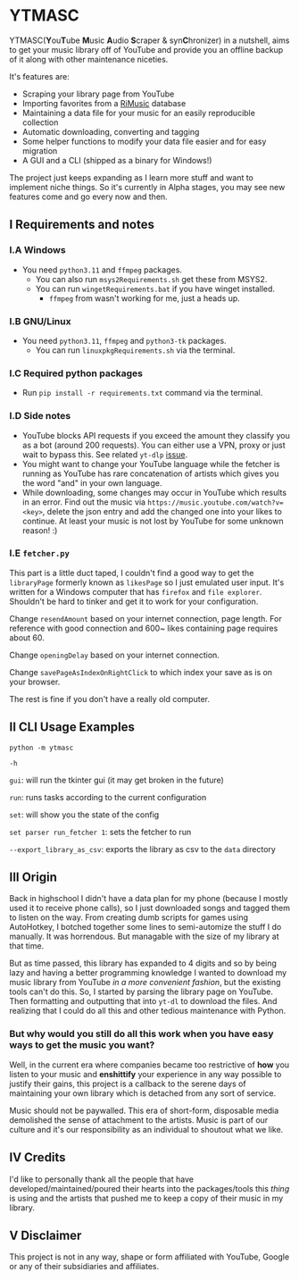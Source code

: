 # YTMASC

YTMASC(**Y**ou**T**ube **M**usic **A**udio **S**craper & syn**C**hronizer) in a nutshell, aims to get your music library off of YouTube and provide you an offline backup of it along with other maintenance niceties.

It's features are:

- Scraping your library page from YouTube
- Importing favorites from a [RiMusic](https://github.com/fast4x/RiMusic) database
- Maintaining a data file for your music for an easily reproducible collection
- Automatic downloading, converting and tagging
- Some helper functions to modify your data file easier and for easy migration
- A GUI and a CLI (shipped as a binary for Windows!)

The project just keeps expanding as I learn more stuff and want to implement niche things. So it's currently in Alpha stages, you may see new features come and go every now and then.

## I Requirements and notes

### I.A Windows

- You need `python3.11` and `ffmpeg` packages.
  - You can also run `msys2Requirements.sh` get these from MSYS2.
  - You can run `wingetRequirements.bat` if you have winget installed.
    - `ffmpeg` from wasn't working for me, just a heads up.

### I.B GNU/Linux

- You need `python3.11`, `ffmpeg` and `python3-tk` packages.
  - You can run `linuxpkgRequirements.sh` via the terminal.

### I.C Required python packages

- Run `pip install -r requirements.txt` command via the terminal.

### I.D Side notes

- YouTube blocks API requests if you exceed the amount they classify you as a bot (around 200 requests). You can either use a VPN, proxy or just wait to bypass this. See related `yt-dlp` [issue](https://github.com/yt-dlp/yt-dlp/issues/10128).
- You might want to change your YouTube language while the fetcher is running as YouTube has rare concatenation of artists which gives you the word "and" in your own language.
- While downloading, some changes may occur in YouTube which results in an error.
Find out the music via `https://music.youtube.com/watch?v=<key>`, delete the json entry and add the changed one into your likes to continue. At least your music is not lost by YouTube for some unknown reason! :\)

### I.E `fetcher.py`

This part is a little duct taped, I couldn't find a good way to get the `libraryPage` formerly known as `likesPage` so I just emulated user input. It's written for a Windows computer that has `firefox` and `file explorer`. Shouldn't be hard to tinker and get it to work for your configuration.

Change `resendAmount` based on your internet connection, page length. For reference with good connection and 600~ likes containing page requires about 60.

Change `openingDelay` based on your internet connection.

Change `savePageAsIndexOnRightClick` to which index your save as is on your browser.

The rest is fine if you don't have a really old computer.

## II CLI Usage Examples

`python -m ytmasc`

`-h`

`gui`: will run the tkinter gui (it may get broken in the future)

`run`: runs tasks according to the current configuration

`set`: will show you the state of the config

`set parser run_fetcher 1`: sets the fetcher to run

`--export_library_as_csv`: exports the library as csv to the `data` directory

## III Origin

Back in highschool I didn't have a data plan for my phone \(because I mostly used it to receive phone calls\), so I just downloaded songs and tagged them to listen on the way. From creating dumb scripts for games using AutoHotkey, I botched together some lines to semi-automize the stuff I do manually. It was horrendous. But managable with the size of my library at that time.

But as time passed, this library has expanded to 4 digits and so by being lazy and having a better programming knowledge I wanted to download my music library from YouTube *in a more convenient fashion*, but the existing tools can't do this. So, I started by parsing the library page on YouTube. Then formatting and outputting that into `yt-dl` to download the files. And realizing that I could do all this and other tedious maintenance with Python.

### But why would you still do all this work when you have easy ways to get the music you want?

Well, in the current era where companies became too restrictive of **how** you listen to your music and **enshittify** your experience in any way possible to justify their gains, this project is a callback to the serene days of maintaining your own library which is detached from any sort of service.

Music should not be paywalled. This era of short-form, disposable media demolished the sense of attachment to the artists. Music is part of our culture and it's our responsibility as an individual to shoutout what we like.

## IV Credits

I'd like to personally thank all the people that have developed\/maintained\/poured their hearts into the packages\/tools this *thing* is using and the artists that pushed me to keep a copy of their music in my library.

## V Disclaimer

This project is not in any way, shape or form affiliated with YouTube, Google or any of their subsidiaries and affiliates.
